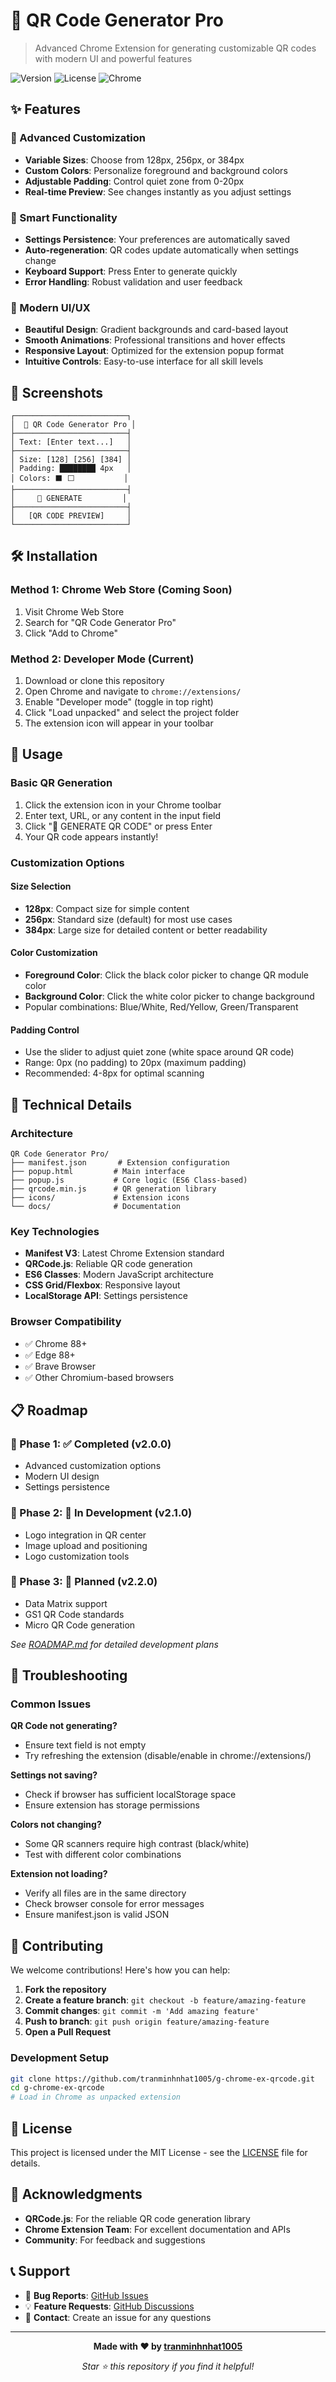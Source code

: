 # 🔲 QR Code Generator Pro

> Advanced Chrome Extension for generating customizable QR codes with modern UI and powerful features

![Version](https://img.shields.io/badge/version-2.0.0-blue.svg)
![License](https://img.shields.io/badge/license-MIT-green.svg)
![Chrome](https://img.shields.io/badge/chrome-extension-orange.svg)

## ✨ Features

### 🎨 Advanced Customization
- **Variable Sizes**: Choose from 128px, 256px, or 384px
- **Custom Colors**: Personalize foreground and background colors
- **Adjustable Padding**: Control quiet zone from 0-20px
- **Real-time Preview**: See changes instantly as you adjust settings

### 🚀 Smart Functionality
- **Settings Persistence**: Your preferences are automatically saved
- **Auto-regeneration**: QR codes update automatically when settings change
- **Keyboard Support**: Press Enter to generate quickly
- **Error Handling**: Robust validation and user feedback

### 🎯 Modern UI/UX
- **Beautiful Design**: Gradient backgrounds and card-based layout
- **Smooth Animations**: Professional transitions and hover effects
- **Responsive Layout**: Optimized for the extension popup format
- **Intuitive Controls**: Easy-to-use interface for all skill levels

## 📸 Screenshots

```
┌─────────────────────────┐
│  🔲 QR Code Generator Pro │
├─────────────────────────┤
│ Text: [Enter text...]   │
├─────────────────────────┤
│ Size: [128] [256] [384] │ 
│ Padding: ████████ 4px   │
│ Colors: ⬛ ⬜           │
├─────────────────────────┤
│     🚀 GENERATE         │
├─────────────────────────┤
│   [QR CODE PREVIEW]     │
└─────────────────────────┘
```

## 🛠 Installation

### Method 1: Chrome Web Store (Coming Soon)
1. Visit Chrome Web Store
2. Search for "QR Code Generator Pro"
3. Click "Add to Chrome"

### Method 2: Developer Mode (Current)
1. Download or clone this repository
2. Open Chrome and navigate to `chrome://extensions/`
3. Enable "Developer mode" (toggle in top right)
4. Click "Load unpacked" and select the project folder
5. The extension icon will appear in your toolbar

## 🚀 Usage

### Basic QR Generation
1. Click the extension icon in your Chrome toolbar
2. Enter text, URL, or any content in the input field
3. Click "🚀 GENERATE QR CODE" or press Enter
4. Your QR code appears instantly!

### Customization Options

#### Size Selection
- **128px**: Compact size for simple content
- **256px**: Standard size (default) for most use cases  
- **384px**: Large size for detailed content or better readability

#### Color Customization
- **Foreground Color**: Click the black color picker to change QR module color
- **Background Color**: Click the white color picker to change background
- Popular combinations: Blue/White, Red/Yellow, Green/Transparent

#### Padding Control
- Use the slider to adjust quiet zone (white space around QR code)
- Range: 0px (no padding) to 20px (maximum padding)
- Recommended: 4-8px for optimal scanning

## 🔧 Technical Details

### Architecture
```
QR Code Generator Pro/
├── manifest.json       # Extension configuration
├── popup.html         # Main interface
├── popup.js           # Core logic (ES6 Class-based)
├── qrcode.min.js      # QR generation library
├── icons/             # Extension icons
└── docs/              # Documentation
```

### Key Technologies
- **Manifest V3**: Latest Chrome Extension standard
- **QRCode.js**: Reliable QR code generation
- **ES6 Classes**: Modern JavaScript architecture
- **CSS Grid/Flexbox**: Responsive layout
- **LocalStorage API**: Settings persistence

### Browser Compatibility
- ✅ Chrome 88+
- ✅ Edge 88+
- ✅ Brave Browser
- ✅ Other Chromium-based browsers

## 📋 Roadmap

### 🎯 Phase 1: ✅ Completed (v2.0.0)
- Advanced customization options
- Modern UI design
- Settings persistence

### 🎯 Phase 2: 🚧 In Development (v2.1.0)
- Logo integration in QR center
- Image upload and positioning
- Logo customization tools

### 🎯 Phase 3: 📅 Planned (v2.2.0)
- Data Matrix support
- GS1 QR Code standards
- Micro QR Code generation

*See [ROADMAP.md](ROADMAP.md) for detailed development plans*

## 🐛 Troubleshooting

### Common Issues

**QR Code not generating?**
- Ensure text field is not empty
- Try refreshing the extension (disable/enable in chrome://extensions/)

**Settings not saving?**
- Check if browser has sufficient localStorage space
- Ensure extension has storage permissions

**Colors not changing?**
- Some QR scanners require high contrast (black/white)
- Test with different color combinations

**Extension not loading?**
- Verify all files are in the same directory
- Check browser console for error messages
- Ensure manifest.json is valid JSON

## 🤝 Contributing

We welcome contributions! Here's how you can help:

1. **Fork the repository**
2. **Create a feature branch**: `git checkout -b feature/amazing-feature`
3. **Commit changes**: `git commit -m 'Add amazing feature'`
4. **Push to branch**: `git push origin feature/amazing-feature`
5. **Open a Pull Request**

### Development Setup
```bash
git clone https://github.com/tranminhnhat1005/g-chrome-ex-qrcode.git
cd g-chrome-ex-qrcode
# Load in Chrome as unpacked extension
```

## 📄 License

This project is licensed under the MIT License - see the [LICENSE](LICENSE) file for details.

## 🙏 Acknowledgments

- **QRCode.js**: For the reliable QR code generation library
- **Chrome Extension Team**: For excellent documentation and APIs
- **Community**: For feedback and suggestions

## 📞 Support

- 🐛 **Bug Reports**: [GitHub Issues](https://github.com/tranminhnhat1005/g-chrome-ex-qrcode/issues)
- 💡 **Feature Requests**: [GitHub Discussions](https://github.com/tranminhnhat1005/g-chrome-ex-qrcode/discussions)
- 📧 **Contact**: Create an issue for any questions

---

<div align="center">

**Made with ❤️ by [tranminhnhat1005](https://github.com/tranminhnhat1005)**

*Star ⭐ this repository if you find it helpful!*

</div>